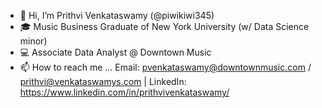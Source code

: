 * 👋 Hi, I’m Prithvi Venkataswamy (@piwikiwi345)
* 🎓 Music Business Graduate of New York University (w/ Data Science minor)
* 💻 Associate Data Analyst @ Downtown Music
* 📫 How to reach me ... Email: pvenkataswamy@downtownmusic.com / prithvi@venkataswamys.com | LinkedIn: https://www.linkedin.com/in/prithvivenkataswamy/
